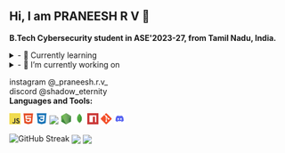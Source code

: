 ## Hi, I am PRANEESH R V  👋
**B.Tech Cybersecurity student in ASE'2023-27, from Tamil Nadu, India.**

<details> 
  <summary>- 🌱 Currently learning</summary>
   Javascript
</details>
<details> 
  <summary>- 🔭 I’m currently working on </summary>
   Nothing
</details>


instagram @\_praneesh.r.v\_  
discord @shadow_eternity
<br>
**Languages and Tools:**  

<code><img height="20" src="https://raw.githubusercontent.com/github/explore/80688e429a7d4ef2fca1e82350fe8e3517d3494d/topics/javascript/javascript.png"></code>
<code><img height="20" src="https://raw.githubusercontent.com/devicons/devicon/master/icons/html5/html5-plain.svg"></code>
<code><img height="20" src="https://raw.githubusercontent.com/devicons/devicon/master/icons/css3/css3-plain.svg"></code>
<code><img height="20" src="https://cdn.jsdelivr.net/gh/devicons/devicon@latest/icons/c/c-original.svg" /></code>
<code><img height="20" src="https://raw.githubusercontent.com/github/explore/80688e429a7d4ef2fca1e82350fe8e3517d3494d/topics/nodejs/nodejs.png"></code>
<code><img height="20" src="https://raw.githubusercontent.com/devicons/devicon/master/icons/mongodb/mongodb-original.svg"></code>
<code><img height="20" src="https://raw.githubusercontent.com/github/explore/80688e429a7d4ef2fca1e82350fe8e3517d3494d/topics/npm/npm.png"></code>
<code><img height="20" src="https://raw.githubusercontent.com/devicons/devicon/master/icons/git/git-original.svg"></code>
<code><img height="20" src="https://raw.githubusercontent.com/github/explore/80688e429a7d4ef2fca1e82350fe8e3517d3494d/topics/discord/discord.png"></code>
<div>
  <img src="https://github-readme-streak-stats.herokuapp.com/?user=PraneeshRV&count_private=true&include_all_commits=true&theme=dark" alt="GitHub Streak" width="400px">
  <img align="center" src="https://github-readme-stats-kappa-liart-46.vercel.app/api?username=PraneeshRV&count_private=true&show_icons=true&include_all_commits=true&theme=radical"/>
  <img align="center" src="https://github-readme-stats-kappa-liart-46.vercel.app/api/top-langs/?username=PraneeshRV&layout=compact&theme=radical" />
  </div>

